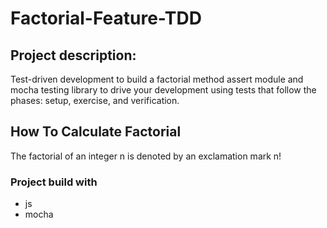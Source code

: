 # Factorial-Feature-TDD

## Project description:
 Test-driven development to build a factorial method assert module and mocha testing library to drive your development using tests that follow the phases: setup, exercise, and verification.

## How To Calculate Factorial
 The factorial of an integer n is denoted by an exclamation mark n!

### Project build with
- js
- mocha